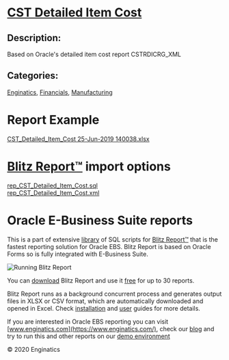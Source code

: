 # [CST Detailed Item Cost](https://www.enginatics.com/reports/cst-detailed-item-cost)
## Description: 
Based on Oracle's detailed item cost report CSTRDICRG_XML
## Categories: 
[Enginatics](https://www.enginatics.com/library/?pg=1&category[]=Enginatics), [Financials](https://www.enginatics.com/library/?pg=1&category[]=Financials), [Manufacturing](https://www.enginatics.com/library/?pg=1&category[]=Manufacturing)
# Report Example
[CST_Detailed_Item_Cost 25-Jun-2019 140038.xlsx](https://www.enginatics.com/example/cst-detailed-item-cost)
# [Blitz Report™](https://www.enginatics.com/blitz-report) import options
[rep_CST_Detailed_Item_Cost.sql](https://www.enginatics.com/export/cst-detailed-item-cost)\
[rep_CST_Detailed_Item_Cost.xml](https://www.enginatics.com/xml/cst-detailed-item-cost)
# Oracle E-Business Suite reports

This is a part of extensive [library](https://www.enginatics.com/library/) of SQL scripts for [Blitz Report™](https://www.enginatics.com/blitz-report/) that is the fastest reporting solution for Oracle EBS. Blitz Report is based on Oracle Forms so is fully integrated with E-Business Suite. 

![Running Blitz Report](https://www.enginatics.com/wp-content/uploads/2018/01/Running-blitz-report.png) 

You can [download](https://www.enginatics.com/download/) Blitz Report and use it [free](https://www.enginatics.com/pricing/) for up to 30 reports. 

Blitz Report runs as a background concurrent process and generates output files in XLSX or CSV format, which are automatically downloaded and opened in Excel. Check [installation](https://www.enginatics.com/installation-guide/) and [user](https://www.enginatics.com/user-guide/) guides for more details.

If you are interested in Oracle EBS reporting you can visit [www.enginatics.com](https://www.enginatics.com/), check our [blog](https://www.enginatics.com/blog) and try to run this and other reports on our [demo environment](http://demo.enginatics.com/)

© 2020 Enginatics